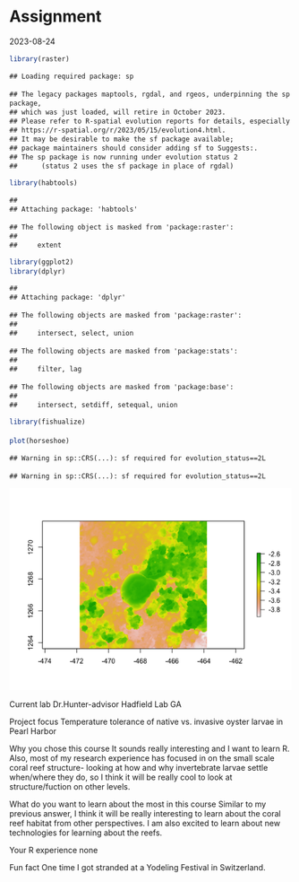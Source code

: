 Assignment
================
2023-08-24

``` r
library(raster)
```

    ## Loading required package: sp

    ## The legacy packages maptools, rgdal, and rgeos, underpinning the sp package,
    ## which was just loaded, will retire in October 2023.
    ## Please refer to R-spatial evolution reports for details, especially
    ## https://r-spatial.org/r/2023/05/15/evolution4.html.
    ## It may be desirable to make the sf package available;
    ## package maintainers should consider adding sf to Suggests:.
    ## The sp package is now running under evolution status 2
    ##      (status 2 uses the sf package in place of rgdal)

``` r
library(habtools)
```

    ## 
    ## Attaching package: 'habtools'

    ## The following object is masked from 'package:raster':
    ## 
    ##     extent

``` r
library(ggplot2)
library(dplyr)
```

    ## 
    ## Attaching package: 'dplyr'

    ## The following objects are masked from 'package:raster':
    ## 
    ##     intersect, select, union

    ## The following objects are masked from 'package:stats':
    ## 
    ##     filter, lag

    ## The following objects are masked from 'package:base':
    ## 
    ##     intersect, setdiff, setequal, union

``` r
library(fishualize)

plot(horseshoe)
```

    ## Warning in sp::CRS(...): sf required for evolution_status==2L

    ## Warning in sp::CRS(...): sf required for evolution_status==2L

![](assignment_files/figure-gfm/unnamed-chunk-1-1.png)<!-- -->

Current lab Dr.Hunter-advisor Hadfield Lab GA

Project focus Temperature tolerance of native vs. invasive oyster larvae
in Pearl Harbor

Why you chose this course It sounds really interesting and I want to
learn R. Also, most of my research experience has focused in on the
small scale coral reef structure- looking at how and why invertebrate
larvae settle when/where they do, so I think it will be really cool to
look at structure/fuction on other levels.

What do you want to learn about the most in this course Similar to my
previous answer, I think it will be really interesting to learn about
the coral reef habitat from other perspectives. I am also excited to
learn about new technologies for learning about the reefs.

Your R experience none

Fun fact One time I got stranded at a Yodeling Festival in Switzerland.
